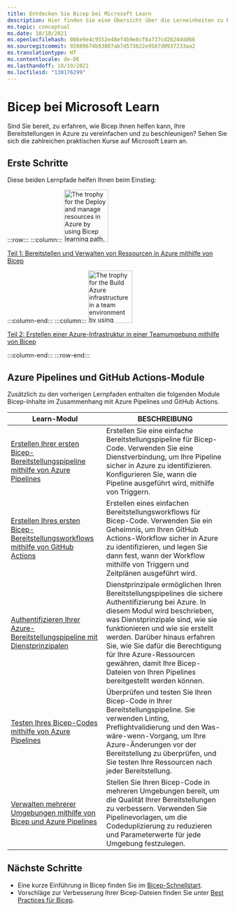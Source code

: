 ```yaml
---
title: Entdecken Sie Bicep bei Microsoft Learn
description: Hier finden Sie eine Übersicht über die Lerneinheiten zu Bicep, die bei Microsoft Learn verfügbar sind.
ms.topic: conceptual
ms.date: 10/18/2021
ms.openlocfilehash: 086e9e4c9552e48ef4b9e8cf8a737cd2624ddd66
ms.sourcegitcommit: 92889674b93087ab7d573622e9587d0937233aa2
ms.translationtype: HT
ms.contentlocale: de-DE
ms.lasthandoff: 10/19/2021
ms.locfileid: "130176299"
---
```

# <a name="bicep-on-microsoft-learn"></a>Bicep bei Microsoft Learn

Sind Sie bereit, zu erfahren, wie Bicep Ihnen helfen kann, Ihre Bereitstellungen in Azure zu vereinfachen und zu beschleunigen? Sehen Sie sich die zahlreichen praktischen Kurse auf Microsoft Learn an.

## <a name="get-started"></a>Erste Schritte

Diese beiden Lernpfade helfen Ihnen beim Einstieg:

:::row:::
:::column:::
<img src="media/learn-bicep/bicep-deploy-manage.svg" width="101" height="120" alt="The trophy for the Deploy and manage resources in Azure by using Bicep learning path." role="presentation"></img>

[Teil 1: Bereitstellen und Verwalten von Ressourcen in Azure mithilfe von Bicep](/learn/paths/bicep-deploy/)

:::column-end:::
:::column:::
<img src="media/learn-bicep/bicep-collaborate.svg" width="101" height="120" alt="The trophy for the Build Azure infrastructure in a team environment by using Bicep learning path." role="presentation"></img>

[Teil 2: Erstellen einer Azure-Infrastruktur in einer Teamumgebung mithilfe von Bicep](/learn/paths/bicep-collaborate/)

:::column-end:::
:::row-end:::

## <a name="azure-pipelines-and-github-actions-modules"></a>Azure Pipelines und GitHub Actions-Module

Zusätzlich zu den vorherigen Lernpfaden enthalten die folgenden Module Bicep-Inhalte im Zusammenhang mit Azure Pipelines und GitHub Actions.

| Learn-Modul | BESCHREIBUNG |
| ------------ | ----------- |
| [Erstellen Ihrer ersten Bicep-Bereitstellungspipeline mithilfe von Azure Pipelines](/learn/modules/build-first-bicep-deployment-pipeline-using-azure-pipelines/) | Erstellen Sie eine einfache Bereitstellungspipeline für Bicep-Code. Verwenden Sie eine Dienstverbindung, um Ihre Pipeline sicher in Azure zu identifizieren. Konfigurieren Sie, wann die Pipeline ausgeführt wird, mithilfe von Triggern. |
| [Erstellen Ihres ersten Bicep-Bereitstellungsworkflows mithilfe von GitHub Actions](/learn/modules/build-first-bicep-deployment-pipeline-using-github-actions/) | Erstellen eines einfachen Bereitstellungsworkflows für Bicep-Code. Verwenden Sie ein Geheimnis, um Ihren GitHub Actions-Workflow sicher in Azure zu identifizieren, und legen Sie dann fest, wann der Workflow mithilfe von Triggern und Zeitplänen ausgeführt wird. |
| [Authentifizieren Ihrer Azure-Bereitstellungspipeline mit Dienstprinzipalen](/learn/modules/authenticate-azure-deployment-pipeline-service-principals/) | Dienstprinzipale ermöglichen Ihren Bereitstellungspipelines die sichere Authentifizierung bei Azure. In diesem Modul wird beschrieben, was Dienstprinzipale sind, wie sie funktionieren und wie sie erstellt werden. Darüber hinaus erfahren Sie, wie Sie dafür die Berechtigung für Ihre Azure-Ressourcen gewähren, damit Ihre Bicep-Dateien von Ihren Pipelines bereitgestellt werden können. |
| [Testen Ihres Bicep-Codes mithilfe von Azure Pipelines](/learn/modules/test-bicep-code-using-azure-pipelines/) | Überprüfen und testen Sie Ihren Bicep-Code in Ihrer Bereitstellungspipeline. Sie verwenden Linting, Preflightvalidierung und den Was-wäre-wenn-Vorgang, um Ihre Azure-Änderungen vor der Bereitstellung zu überprüfen, und Sie testen Ihre Ressourcen nach jeder Bereitstellung. |
| [Verwalten mehrerer Umgebungen mithilfe von Bicep und Azure Pipelines](/learn/modules/manage-multiple-environments-using-bicep-azure-pipelines/) | Stellen Sie Ihren Bicep-Code in mehreren Umgebungen bereit, um die Qualität Ihrer Bereitstellungen zu verbessern. Verwenden Sie Pipelinevorlagen, um die Codeduplizierung zu reduzieren und Parameterwerte für jede Umgebung festzulegen. |

## <a name="next-steps"></a>Nächste Schritte

* Eine kurze Einführung in Bicep finden Sie im [Bicep-Schnellstart](quickstart-create-bicep-use-visual-studio-code.md).
* Vorschläge zur Verbesserung Ihrer Bicep-Dateien finden Sie unter [Best Practices für Bicep](best-practices.md).
